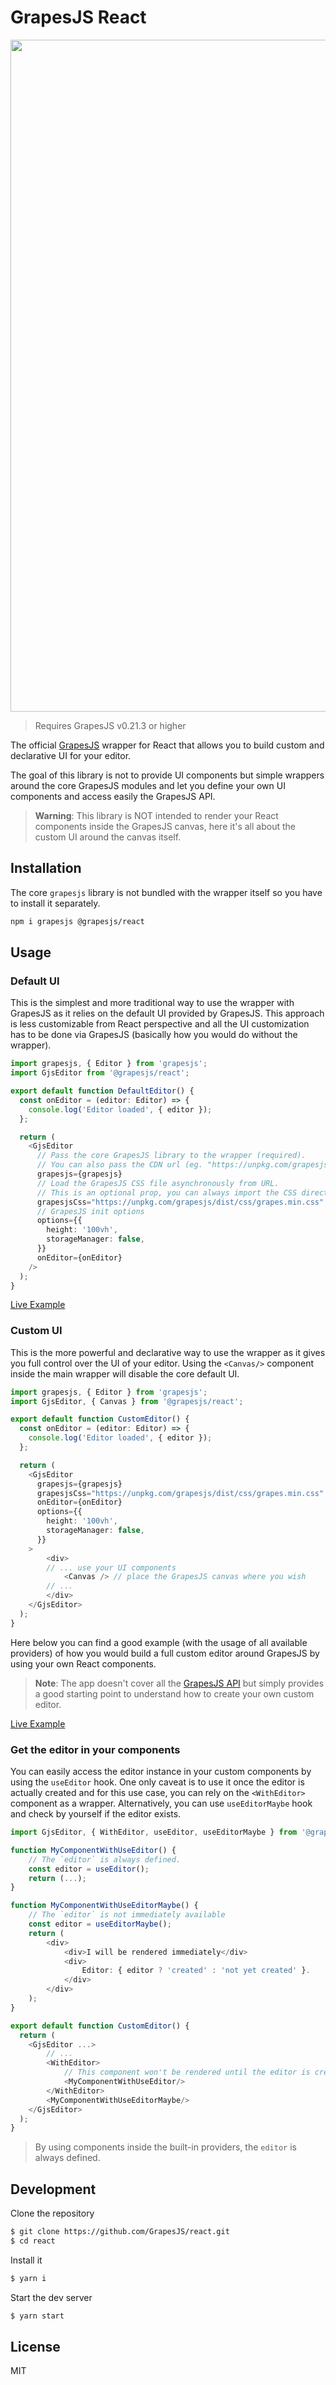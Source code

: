 # GrapesJS React

<img width="1075" src="https://github.com/GrapesJS/react/assets/11614725/ca2cdbef-4ad2-4e5e-b0a1-c8218065efca">

> Requires GrapesJS v0.21.3 or higher

The official [GrapesJS](https://grapesjs.com) wrapper for React that allows you to build custom and declarative UI for your editor.

The goal of this library is not to provide UI components but simple wrappers around the core GrapesJS modules and let you define your own UI components and access easily the GrapesJS API.

> **Warning**: This library is NOT intended to render your React components inside the GrapesJS canvas, here it's all about the custom UI around the canvas itself.



## Installation

The core `grapesjs` library is not bundled with the wrapper itself so you have to install it separately.

```sh
npm i grapesjs @grapesjs/react
```





## Usage

### Default UI

This is the simplest and more traditional way to use the wrapper with GrapesJS as it relies on the default UI provided by GrapesJS. This approach is less customizable from React perspective and all the UI customization has to be done via GrapesJS (basically how you would do without the wrapper).

```ts
import grapesjs, { Editor } from 'grapesjs';
import GjsEditor from '@grapesjs/react';

export default function DefaultEditor() {
  const onEditor = (editor: Editor) => {
    console.log('Editor loaded', { editor });
  };

  return (
    <GjsEditor
      // Pass the core GrapesJS library to the wrapper (required).
      // You can also pass the CDN url (eg. "https://unpkg.com/grapesjs")
      grapesjs={grapesjs}
      // Load the GrapesJS CSS file asynchronously from URL.
      // This is an optional prop, you can always import the CSS directly in your JS if you wish.
      grapesjsCss="https://unpkg.com/grapesjs/dist/css/grapes.min.css"
      // GrapesJS init options
      options={{
        height: '100vh',
        storageManager: false,
      }}
      onEditor={onEditor}
    />
  );
}
```
[Live Example](https://stackblitz.com/edit/grapesjs-react-default-ui)


### Custom UI

This is the more powerful and declarative way to use the wrapper as it gives you full control over the UI of your editor. Using the `<Canvas/>` component inside the main wrapper will disable the core default UI.

```ts
import grapesjs, { Editor } from 'grapesjs';
import GjsEditor, { Canvas } from '@grapesjs/react';

export default function CustomEditor() {
  const onEditor = (editor: Editor) => {
    console.log('Editor loaded', { editor });
  };

  return (
    <GjsEditor
      grapesjs={grapesjs}
      grapesjsCss="https://unpkg.com/grapesjs/dist/css/grapes.min.css"
      onEditor={onEditor}
      options={{
        height: '100vh',
        storageManager: false,
      }}
    >
        <div>
        // ... use your UI components
            <Canvas /> // place the GrapesJS canvas where you wish
        // ...
        </div>
    </GjsEditor>
  );
}
```
Here below you can find a good example (with the usage of all available providers) of how you would build a full custom editor around GrapesJS by using your own React components.

> **Note**: The app doesn't cover all the [GrapesJS API](https://grapesjs.com/docs/api/) but simply provides a good starting point to understand how to create your own custom editor.

[Live Example](https://stackblitz.com/edit/grapesjs-react-custom-ui)



### Get the editor in your components

You can easily access the editor instance in your custom components by using the `useEditor` hook. One only caveat is to use it once the editor is actually created and for this use case, you can rely on the `<WithEditor>` component as a wrapper. Alternatively, you can use `useEditorMaybe` hook and check by yourself if the editor exists.

```ts
import GjsEditor, { WithEditor, useEditor, useEditorMaybe } from '@grapesjs/react';

function MyComponentWithUseEditor() {
    // The `editor` is always defined.
    const editor = useEditor();
    return (...);
}

function MyComponentWithUseEditorMaybe() {
    // The `editor` is not immediately available
    const editor = useEditorMaybe();
    return (
        <div>
            <div>I will be rendered immediately</div>
            <div>
                Editor: { editor ? 'created' : 'not yet created' }.
            </div>
        </div>
    );
}

export default function CustomEditor() {
  return (
    <GjsEditor ...>
        // ...
        <WithEditor>
            // This component won't be rendered until the editor is created
            <MyComponentWithUseEditor/>
        </WithEditor>
        <MyComponentWithUseEditorMaybe/>
    </GjsEditor>
  );
}
```

> By using components inside the built-in providers, the `editor` is always defined.



## Development

Clone the repository

```sh
$ git clone https://github.com/GrapesJS/react.git
$ cd react
```

Install it

```sh
$ yarn i
```

Start the dev server

```sh
$ yarn start
```


## License

MIT